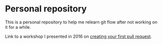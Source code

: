 # Personal repository

This is a personal repository to help me relearn git flow after not working on it for a while.

Link to a workshop I presented in 2016 on [creating your first pull request](https://github.com/rmglennon/write-the-docs-tutorial/blob/master/tutorial-instructions/github-tutorial.md).
